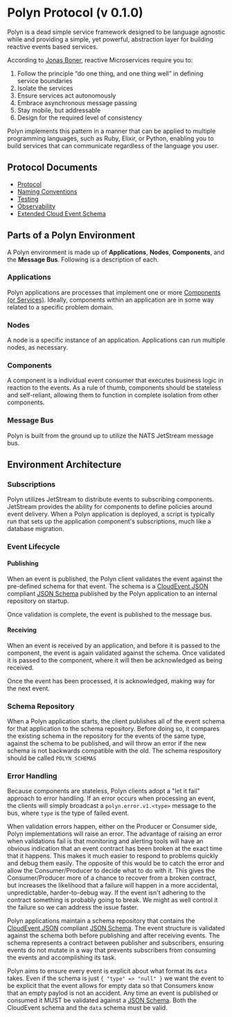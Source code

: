 # Polyn Protocol (v 0.1.0)

Polyn is a dead simple service framework designed to be language agnostic while
and providing a simple, yet powerful, abstraction layer for building reactive events
based services.

According to [Jonas Boner](http://jonasboner.com/), reactive Microservices require
you to:

1. Follow the principle “do one thing, and one thing well” in defining service
   boundaries
2. Isolate the services
3. Ensure services act autonomously
4. Embrace asynchronous message passing
5. Stay mobile, but addressable
6. Design for the required level of consistency

Polyn implements this pattern in a manner that can be applied to multiple programming
languages, such as Ruby, Elixir, or Python, enabling you to build services that can
communicate regardless of the language you user.

## Protocol Documents

* [Protocol](PROTOCOL.md)
* [Naming Conventions](NAMING_CONVENTIONS.md)
* [Testing](TESTING.md)
* [Observability](OBSERVABILITY.md)
* [Extended Cloud Event Schema](cloud-event-schema.json)

## Parts of a Polyn Environment

A Polyn environment is made up of **Applications**, **Nodes**, **Components**, and the
**Message Bus**. Following is a description of each.

### Applications

Polyn applications are processes that implement one or more
[Components (or Services)](https://www.reactivemanifesto.org/glossary#Component). Ideally,
components within an application are in some way related to a specific problem domain.

### Nodes

A node is a specific instance of an application. Applications can run multiple nodes, as
necessary.

### Components

A component is a individual event consumer that executes business logic in reaction to the events.
As a rule of thumb, components should be stateless and self-reliant, allowing them to function
in complete isolation from other components.

### Message Bus

Polyn is built from the ground up to utilize the NATS JetStream message bus.

## Environment Architecture

### Subscriptions

Polyn utilizes JetStream to distribute events to subscribing components. JetStream provides
the ability for components to define policies around event delivery. When a Polyn application is
deployed, a script is typically run that sets up the application component's subscriptions, much
like a database migration.

### Event Lifecycle

#### Publishing

When an event is published, the Polyn client validates the event against the pre-defined schema for that event. The schema is a [CloudEvent JSON](https://github.com/cloudevents/spec/blob/v1.0.2/cloudevents/formats/json-format.md) compliant [JSON Schema](https://json-schema.org/) published by the Polyn application to an internal repository on startup.

Once validation is complete, the event is published to the message bus.

#### Receiving

When an event is received by an application, and before it is passed to the component, the event is again validated against the schema. Once validated it is passed to the component, where it will then be acknowledged as being received.

Once the event has been processed, it is acknowledged, making way for the next event.

### Schema Repository

When a Polyn application starts, the client publishes all of the event schema for that application to the schema repository. Before doing so, it compares the existing schema in the repository for the events of the same type, against the schema to be published, and will throw an error if the new schema is not backwards compatible with the old. The schema respository should be called `POLYN_SCHEMAS`

### Error Handling

Because components are stateless, Polyn clients adopt a "let it fail" approach to error handling. If an error occurs when processing an event, the clients will simply broadcast a
`polyn.error.v1.<type>` message to the bus, where `type` is the type of failed event.

When validation errors happen, either on the Producer or Consumer side, Polyn implementations will raise an error. The advantage of raising an error when validations fail is that monitoring and alerting tools will have an obvious indication that an event contract has been broken at the exact time that it happens. This makes it much easier to respond to problems quickly and debug them easily. The opposite of this would be to catch the error and allow the Consumer/Producer to decide what to do with it. This gives the Consumer/Producer more of a chance to recover from a broken contract, but increases the likelihood that a failure will happen in a more accidental, unpredictable, harder-to-debug way. If the event isn't adhering to the contract something is probably going to break. We might as well control it the failure so we can address the issue faster.

Polyn applications maintain a schema repository that contains the [CloudEvent JSON]()
compliant [JSON Schema](https://json-schema.org/). The event structure is validated against the schema both before publishing and after receiving events. The schema represents a contract between publisher and subscribers, ensuring events do not mutate in a way that prevents subscribers from consuming the events and accomplishing its task.

Polyn aims to ensure every event is explicit about what format its `data` takes. Even if the schema is just `{ "type" => "null" }` we want the event to be explicit that the event allows for empty data so that Consumers know that an empty paylod is not an accident. Any time an event is published or consumed it MUST be validated against a [JSON Schema](https://json-schema.org/). Both the CloudEvent schema and the `data` schema must be valid.


